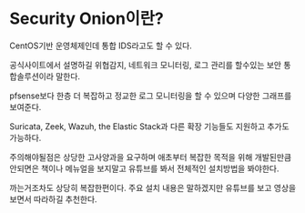 # Security Onion이란?

CentOS기반 운영체제인데 통합 IDS라고도 할 수 있다.

공식사이트에서 설명하길 위협감지, 네트워크 모니터링, 로그 관리를 할수있는 보안  통합솔루션이라 말한다.

pfsense보다 한층 더 복잡하고 정교한 로그 모니터링을 할 수 있으며 다양한 그래프를 보여준다.

Suricata, Zeek, Wazuh, the Elastic Stack과 다른 확장 기능들도 지원하고 추가도 가능하다.

주의해야될점은 상당한 고사양과을 요구하며 애초부터 복잡한 목적을 위해 개발된만큼 안되면은 책이나 메뉴얼을 보지말고 유튜브를 봐서 전체적인 설치방법을 봐야한다.

까는거조차도 상당히 복잡한편이다. 주요 설치 내용은 말하겠지만 유튜브를 보고 영상을 보면서 따라하길 추천한다.
